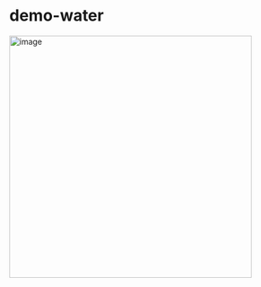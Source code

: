 # demo-water
<img width="432" alt="image" src="https://user-images.githubusercontent.com/7971419/188273042-66095d19-90c7-40d6-b7c6-89108e94bcd5.png">
